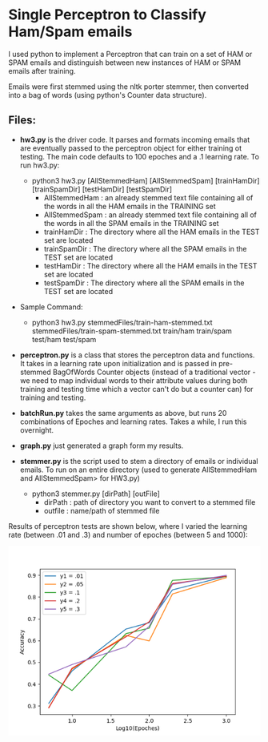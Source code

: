 # Single Perceptron to Classify Ham/Spam emails

I used python to implement a Perceptron that can train on a set of HAM or SPAM emails and distinguish between new instances of HAM or SPAM emails after training.

Emails were first stemmed using the nltk porter stemmer, then converted into a bag of words (using python's Counter data structure). 

## Files:
* **hw3.py** is the driver code. It parses and formats incoming emails that are eventually passed to the perceptron object for either training ot testing. The main code defaults to 100 epoches and a .1 learning rate. To run hw3.py:

    * python3 hw3.py \[AllStemmedHam\] \[AllStemmedSpam\] \[trainHamDir\] \[trainSpamDir\] \[testHamDir\] \[testSpamDir\]
        * AllStemmedHam : an already stemmed text file containing all of the words in all the HAM emails in the TRAINING set
        * AllStemmedSpam : an already stemmed text file containing all of the words in all the SPAM emails in the TRAINING set
        * trainHamDir : The directory where all the HAM emails in the TEST set are located
        * trainSpamDir : The directory where all the SPAM emails in the TEST set are located
        * testHamDir : The directory where all the HAM emails in the TEST set are located
        * testSpamDir : The directory where all the SPAM emails in the TEST set are located

* Sample Command:
    * python3 hw3.py stemmedFiles/train-ham-stemmed.txt stemmedFiles/train-spam-stemmed.txt train/ham train/spam test/ham test/spam

* **perceptron.py** is a class that stores the perceptron data and functions. It takes in a learning rate upon initialization and is passed in pre-stemmed BagOfWords Counter objects (instead of a traditional vector - we need to map individual words to their attribute values during both training and testing time which a vector can't do but a counter can) for training and testing.
* **batchRun.py** takes the same arguments as above, but runs 20 combinations of Epoches and learning rates. Takes a while, I run this overnight.
* **graph.py** just generated a graph form my results.
* **stemmer.py** is the script used to stem a directory of emails or individual emails. To run on an entire directory (used to generate AllStemmedHam and AllStemmedSpam> for HW3.py)
    * python3 stemmer.py \[dirPath\] \[outFile\]
        * dirPath : path of directory you want to convert to a stemmed file
        * outfile : name/path of stemmed file

Results of perceptron tests are shown below, where I varied the learning rate (between .01 and .3) and number of epoches (between 5 and 1000):


![Accuracy of perceptron given different learning rates and epoches](results/graphResults.png)

